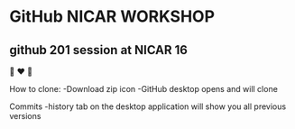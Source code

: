 # GitHub NICAR WORKSHOP

## github 201 session at NICAR 16

:dog: :heart: :koala:

How to clone:
  -Download zip icon
  -GitHub desktop opens and will clone

Commits
  -history tab on the desktop application will show you all previous versions

  
